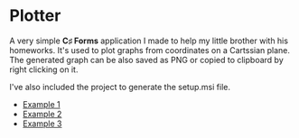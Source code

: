 # Plotter
A very simple **C♯ Forms** application I made to help my little brother with his homeworks. It's used to plot graphs from coordinates on a Cartssian plane. 
The generated graph can be also saved as PNG or copied to clipboard by right clicking on it. 

I've also included the project to generate the setup.msi file. 

* [Example 1](https://raw.githubusercontent.com/Kidel/Plotter/master/examples/PrtScr%20capture.png)
* [Example 2](https://raw.githubusercontent.com/Kidel/Plotter/master/examples/PrtScr%20capture_2.png)
* [Example 3](https://raw.githubusercontent.com/Kidel/Plotter/master/examples/PrtScr%20capture_3.png)
